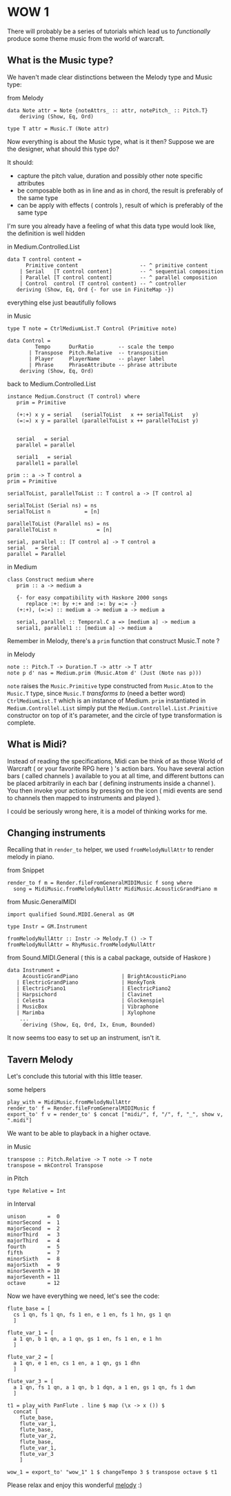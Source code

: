 WOW 1
=====

There will probably be a series of tutorials which lead us to _functionally_ produce some theme music from the world of warcraft.

What is the Music type?
----------------------

We haven't made clear distinctions between the Melody type and Music type:

from Melody

	data Note attr = Note {noteAttrs_ :: attr, notePitch_ :: Pitch.T}
	    deriving (Show, Eq, Ord)

	type T attr = Music.T (Note attr)

Now everything is about the Music type, what is it then? Suppose we are the designer, what should this type do?

It should:

* capture the pitch value, duration and possibly other note specific attributes
* be composable both as in line and as in chord, the result is preferably of the same type
* can be apply with effects ( controls ), result of which is preferably of the same type

I'm sure you already have a feeling of what this data type would look like, the definition is well hidden

in Medium.Controlled.List

	data T control content =
	      Primitive content                    -- ^ primitive content
	    | Serial   [T control content]         -- ^ sequential composition
	    | Parallel [T control content]         -- ^ parallel composition
	    | Control  control (T control content) -- ^ controller
	   deriving (Show, Eq, Ord {- for use in FiniteMap -})

everything else just beautifully follows

in Music

	type T note = CtrlMediumList.T Control (Primitive note)
	
	data Control =
	         Tempo      DurRatio        -- scale the tempo
	       | Transpose  Pitch.Relative  -- transposition
	       | Player     PlayerName      -- player label
	       | Phrase     PhraseAttribute -- phrase attribute
	    deriving (Show, Eq, Ord)

back to Medium.Controlled.List

	instance Medium.Construct (T control) where
	   prim = Primitive

	   (+:+) x y = serial   (serialToList   x ++ serialToList   y)
	   (=:=) x y = parallel (parallelToList x ++ parallelToList y)


	   serial   = serial
	   parallel = parallel

	   serial1   = serial
	   parallel1 = parallel

	prim :: a -> T control a
	prim = Primitive

	serialToList, parallelToList :: T control a -> [T control a]

	serialToList (Serial ns) = ns
	serialToList n           = [n]

	parallelToList (Parallel ns) = ns
	parallelToList n             = [n]

	serial, parallel :: [T control a] -> T control a
	serial   = Serial
	parallel = Parallel

in Medium

	class Construct medium where
	   prim :: a -> medium a

	   {- for easy compatibility with Haskore 2000 songs
	      replace :+: by +:+ and :=: by =:= -}
	   (+:+), (=:=) :: medium a -> medium a -> medium a

	   serial, parallel :: Temporal.C a => [medium a] -> medium a
	   serial1, parallel1 :: [medium a] -> medium a

Remember in Melody, there's a `prim` function that construct Music.T note ?

in Melody

	note :: Pitch.T -> Duration.T -> attr -> T attr
	note p d' nas = Medium.prim (Music.Atom d' (Just (Note nas p)))

`note` raises the `Music.Primitive` type constructed from `Music.Atom` to `the Music.T` type, since `Music.T` _transforms to_ (need a better word) `CtrlMediumList.T` which is an instance of Medium. `prim` instantiated in `Medium.Controllel.List` simply put the `Medium.Controllel.List.Primitive` constructor on top of it's parameter, and the circle of type transformation is complete.


What is Midi?
--------------

Instead of reading the specifications, Midi can be think of as those World of Warcraft ( or your favorite RPG here ) 's action bars. You have several action bars ( called channels ) available to you at all time, and different buttons can be placed arbitrarily in each bar ( defining instruments inside a channel ). You then invoke your actions by pressing on the icon ( midi events are send to channels then mapped to instruments and played ).

I could be seriously wrong here, it is a model of thinking works for me.


Changing instruments
---------------------

Recalling that in `render_to` helper, we used `fromMelodyNullAttr` to render melody in piano.

from Snippet
	
	render_to f m = Render.fileFromGeneralMIDIMusic f song where
	  song = MidiMusic.fromMelodyNullAttr MidiMusic.AcousticGrandPiano m

from Music.GeneralMIDI

	import qualified Sound.MIDI.General as GM
	
	type Instr = GM.Instrument

	fromMelodyNullAttr :: Instr -> Melody.T () -> T
	fromMelodyNullAttr = RhyMusic.fromMelodyNullAttr


from Sound.MIDI.General ( this is a cabal package, outside of Haskore )

	data Instrument =
	     AcousticGrandPiano              | BrightAcousticPiano
	   | ElectricGrandPiano              | HonkyTonk
	   | ElectricPiano1                  | ElectricPiano2
	   | Harpsichord                     | Clavinet
	   | Celesta                         | Glockenspiel
	   | MusicBox                        | Vibraphone
	   | Marimba                         | Xylophone
		...
	     deriving (Show, Eq, Ord, Ix, Enum, Bounded)

It now seems too easy to set up an instrument, isn't it.

Tavern Melody
--------------

Let's conclude this tutorial with this little teaser.

some helpers

	play_with = MidiMusic.fromMelodyNullAttr
	render_to' f = Render.fileFromGeneralMIDIMusic f
	export_to' f v = render_to' $ concat ["midi/", f, "/", f, "_", show v, ".midi"]

We want to be able to playback in a higher octave.

in Music

	transpose :: Pitch.Relative -> T note -> T note
	transpose = mkControl Transpose

in Pitch
	
	type Relative = Int
	
in Interval

	unison       =  0
	minorSecond  =  1
	majorSecond  =  2
	minorThird   =  3
	majorThird   =  4
	fourth       =  5
	fifth        =  7
	minorSixth   =  8
	majorSixth   =  9
	minorSeventh = 10
	majorSeventh = 11
	octave       = 12 

Now we have everything we need, let's see the code:

	flute_base = [
	  cs 1 qn, fs 1 qn, fs 1 en, e 1 en, fs 1 hn, gs 1 qn
	  ]

	flute_var_1 = [
	  a 1 qn, b 1 qn, a 1 qn, gs 1 en, fs 1 en, e 1 hn
	  ]

	flute_var_2 = [
	  a 1 qn, e 1 en, cs 1 en, a 1 qn, gs 1 dhn
	  ]

	flute_var_3 = [
	  a 1 qn, fs 1 qn, a 1 qn, b 1 dqn, a 1 en, gs 1 qn, fs 1 dwn
	  ]

	t1 = play_with PanFlute . line $ map (\x -> x ()) $ 
	  concat [
	    flute_base,
	    flute_var_1,
	    flute_base,
	    flute_var_2,
	    flute_base,
	    flute_var_1,
	    flute_var_3
	    ]

	wow_1 = export_to' "wow_1" 1 $ changeTempo 3 $ transpose octave $ t1

Please relax and enjoy this wonderful [melody](../midi/wow_1/wow_1_1.midi?raw=true) :)
